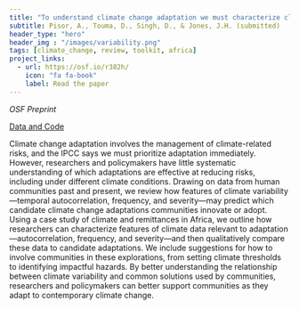```yaml
---
title: "To understand climate change adaptation we must characterize climate variability. Here’s how."
subtitle: Pisor, A., Touma, D., Singh, D., & Jones, J.H. (submitted)
header_type: "hero"
header_img : "/images/variability.png"
tags: [climate_change, review, toolkit, africa]
project_links:
  - url: https://osf.io/r382h/
    icon: "fa fa-book"
    label: Read the paper
---
```

*OSF Preprint*

<i class="fa-solid fa-database"></i><a href="https://github.com/detouma/adaptation" class="btn">Data and Code</a>

Climate change adaptation involves the management of climate-related risks, and the IPCC says we must prioritize adaptation immediately. However, researchers and policymakers have little systematic understanding of which adaptations are effective at reducing risks, including under different climate conditions. Drawing on data from human communities past and present, we review how features of climate variability—temporal autocorrelation, frequency, and severity—may predict which candidate climate change adaptations communities innovate or adopt. Using a case study of climate and remittances in Africa, we outline how researchers can characterize features of climate data relevant to adaptation—autocorrelation, frequency, and severity—and then qualitatively compare these data to candidate adaptations. We include suggestions for how to involve communities in these explorations, from setting climate thresholds to identifying impactful hazards. By better understanding the relationship between climate variability and common solutions used by communities, researchers and policymakers can better support communities as they adapt to contemporary climate change.
